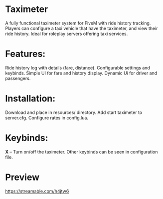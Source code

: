 # Taximeter
A fully functional taximeter system for FiveM with ride history tracking. Players can configure a taxi vehicle that have the taximeter, and view their ride history. Ideal for roleplay servers offering taxi services.

# Features:

Ride history log with details (fare, distance).
Configurable settings and keybinds.
Simple UI for fare and history display.
Dynamic Ui for driver and passengers.

# Installation:

Download and place in resources/ directory.
Add start taximeter to server.cfg.
Configure rates in config.lua.

# Keybinds:

**X** – Turn on/off the taximeter.
Other keybinds can be seen in configuration file.

# Preview
https://streamable.com/h4jtw6
